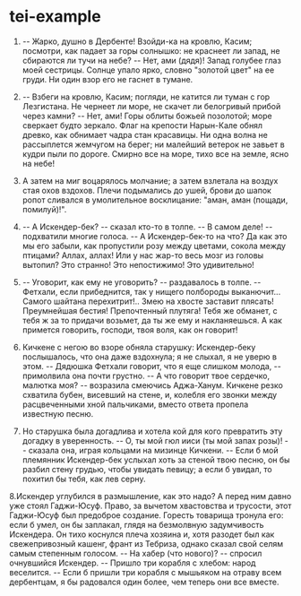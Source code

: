 # tei-example

1.  -- Жарко, душно в Дербенте! Взойди-ка на кровлю, Касим; посмотри, как падает за горы солнышко: не краснеет ли запад, не сбираются ли тучи на небе?
       -- Нет, ами (дядя)! Запад голубее глаз моей сестрицы. Солнце упало ярко, словно "золотой цвет" на ее груди. Ни один взор его не гаснет в тумане.

2.  -- Взбеги на кровлю, Касим; погляди, не катится ли туман с гор Лезгистана. Не чернеет ли море, не скачет ли белогривый прибой через камни?
       -- Нет, ами! Горы облиты божьей позолотой; море сверкает будто зеркало. Флаг на крепости Нарын-Кале обнял древко, как обнимает чадра стан красавицы. Ни одна волна не рассыплется жемчугом на берег; ни малейший ветерок не завьет в кудри пыли по дороге. Смирно все на море, тихо все на земле, ясно на небе!

3. А затем на миг воцарялось молчание; а затем взлетала на воздух стая охов вздохов. Плечи подымались до ушей, брови до шапок ропот сливался в умолительное восклицание: "аман, аман (пощади, помилуй)!".

4. -- А Искендер-бек? -- сказал кто-то в толпе.
   -- В самом деле! -- подхватили многие голоса. -- А Искендер-бек-то на что? Да как это мы его забыли, как пропустили розу между цветами, сокола между птицами? Аллах, аллах! Или у нас жар-то весь мозг из головы вытопил? Это странно! Это непостижимо! Это удивительно!

5.   -- Уговорит, как ему не уговорить? -- раздавалось в толпе. -- Фетхали, если прибеднится, так у нищего полбороды выканючит... Самого шайтана перехитрит!.. Змею на хвосте заставит плясать! Преумнейшая бестия! Препочтенный плутяга! Тебя же обманет, с тебя ж за то придачи возьмет, да ты же ему и накланяешься. А как примется говорить, господи, твоя воля, как он говорит!

6.    Кичкене с негою во взоре обняла старушку: Искендер-беку послышалось, что она даже вздохнула; я не слыхал, я не уверю в этом.
   -- Дядюшка Фетхали говорит, что я еще слишком молода, -- примолвила она почти грустно.
   -- А что говорит твое сердечко, малютка моя? -- возразила смеючись Аджа-Ханум.
   Кичкене резко схватила бубен, висевший на стене, и, колебля его звонки между расцвеченными хной пальчиками, вместо ответа пропела известную песню.

7.  Но старушка была догадлива и хотела кой для кого превратить эту догадку в уверенность.
   -- О, ты мой гюл ииси (ты мой запах розы)! -- сказала она, играя кольцами на мизинце Кичкени. -- Если б мой племянник Искендер-бек услыхал хоть за стеной твою песню, он бы разбил стену грудью, чтобы увидать певицу; а если б увидал, то похитил бы тебя, как лев серну.

8.Искендер углубился в размышление, как это надо? А перед ним давно уже стоял Гаджи-Юсуф. Право, за вычетом хвастовства и трусости, этот Гаджи-Юсуф был предоброе создание. Горесть товарища тронула его: если б умел, он бы заплакал, глядя на безмолвную задумчивость Искендера. Он тихо коснулся плеча хозяина и, хотя разодет был как свежепривозный кашенг, франт из Тебриза, однако сказал свой селям самым степенным голосом.
   -- На хабер (что нового)? -- спросил очнувшийся Искендер.
   -- Пришло три корабля с хлебом: народ веселится.
   -- Если б пришли три корабля с мышьяком на отраву всем дербентцам, я бы радовался один более, чем теперь они все вместе.
